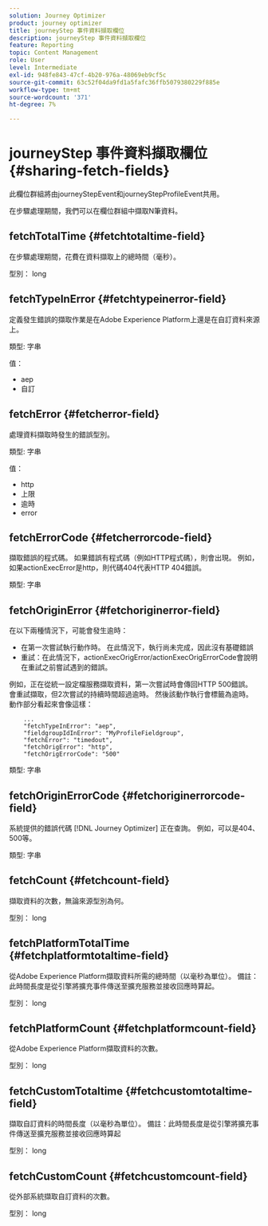 ```yaml
---
solution: Journey Optimizer
product: journey optimizer
title: journeyStep 事件資料擷取欄位
description: journeyStep 事件資料擷取欄位
feature: Reporting
topic: Content Management
role: User
level: Intermediate
exl-id: 948fe843-47cf-4b20-976a-48069eb9cf5c
source-git-commit: 63c52f04da9fd1a5fafc36ffb5079380229f885e
workflow-type: tm+mt
source-wordcount: '371'
ht-degree: 7%

---
```


# journeyStep 事件資料擷取欄位 {#sharing-fetch-fields}

此欄位群組將由journeyStepEvent和journeyStepProfileEvent共用。

在步驟處理期間，我們可以在欄位群組中擷取N筆資料。

## fetchTotalTime {#fetchtotaltime-field}

在步驟處理期間，花費在資料擷取上的總時間（毫秒）。

型別： long

## fetchTypeInError {#fetchtypeinerror-field}

定義發生錯誤的擷取作業是在Adobe Experience Platform上還是在自訂資料來源上。

類型: 字串

值：
* aep
* 自訂

## fetchError {#fetcherror-field}

處理資料擷取時發生的錯誤型別。

類型: 字串

值：
* http
* 上限
* 逾時
* error

## fetchErrorCode {#fetcherrorcode-field}

擷取錯誤的程式碼。 如果錯誤有程式碼（例如HTTP程式碼），則會出現。 例如，如果actionExecError是http，則代碼404代表HTTP 404錯誤。

類型: 字串

## fetchOriginError {#fetchoriginerror-field}

在以下兩種情況下，可能會發生逾時：

* 在第一次嘗試執行動作時。 在此情況下，執行尚未完成，因此沒有基礎錯誤
* 重試：在此情況下，actionExecOrigError/actionExecOrigErrorCode會說明在重試之前嘗試遇到的錯誤。

例如，正在從統一設定檔服務擷取資料，第一次嘗試時會傳回HTTP 500錯誤。 會重試擷取，但2次嘗試的持續時間超過逾時。 然後該動作執行會標籤為逾時。 動作部分看起來會像這樣：

```
    ...
    "fetchTypeInError": "aep",
    "fieldgroupIdInError": "MyProfileFieldgroup",
    "fetchError": "timedout",
    "fetchOrigError": "http",
    "fetchOrigErrorCode": "500"
```

類型: 字串

## fetchOriginErrorCode {#fetchoriginerrorcode-field}

系統提供的錯誤代碼 [!DNL Journey Optimizer] 正在查詢。 例如，可以是404、500等。

類型: 字串

## fetchCount {#fetchcount-field}

擷取資料的次數，無論來源型別為何。

型別： long

## fetchPlatformTotalTime {#fetchplatformtotaltime-field}

從Adobe Experience Platform擷取資料所需的總時間（以毫秒為單位）。 備註：此時間長度是從引擎將擴充事件傳送至擴充服務並接收回應時算起。

型別： long

## fetchPlatformCount {#fetchplatformcount-field}

從Adobe Experience Platform擷取資料的次數。

型別： long

## fetchCustomTotaltime {#fetchcustomtotaltime-field}

擷取自訂資料的時間長度（以毫秒為單位）。 備註：此時間長度是從引擎將擴充事件傳送至擴充服務並接收回應時算起

型別： long

## fetchCustomCount {#fetchcustomcount-field}

從外部系統擷取自訂資料的次數。

型別： long
